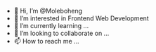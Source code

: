 - 👋 Hi, I’m @Moleboheng 
- 👀 I’m interested in Frontend Web Development
- 🌱 I’m currently learning ...
- 💞️ I’m looking to collaborate on ...
- 📫 How to reach me ...

<!---
Mohlomo/Mohlomo is a ✨ special ✨ repository because its `README.md` (this file) appears on your GitHub profile.
You can click the Preview link to take a look at your changes.
--->
